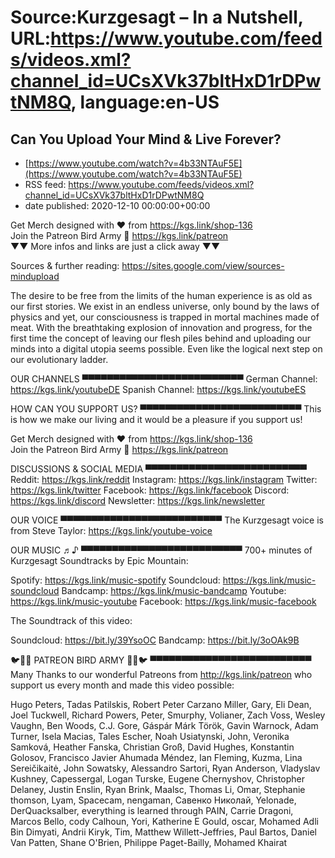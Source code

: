# Source:Kurzgesagt – In a Nutshell, URL:https://www.youtube.com/feeds/videos.xml?channel_id=UCsXVk37bltHxD1rDPwtNM8Q, language:en-US

## Can You Upload Your Mind & Live Forever?
 - [https://www.youtube.com/watch?v=4b33NTAuF5E](https://www.youtube.com/watch?v=4b33NTAuF5E)
 - RSS feed: https://www.youtube.com/feeds/videos.xml?channel_id=UCsXVk37bltHxD1rDPwtNM8Q
 - date published: 2020-12-10 00:00:00+00:00

Get Merch designed with ❤ from https://kgs.link/shop-136  
Join the Patreon Bird Army 🐧 https://kgs.link/patreon  
▼▼ More infos and links are just a click away ▼▼

Sources & further reading: 
https://sites.google.com/view/sources-mindupload
 
The desire to be free from the limits of the human experience is as old as our first stories. We exist in an endless universe, only bound by the laws of physics and yet, our consciousness is trapped in mortal machines made of meat. With the breathtaking explosion of innovation and progress, for the first time the concept of leaving our flesh piles behind and uploading our minds into a digital utopia seems possible. Even like the logical next step on our evolutionary ladder. 

OUR CHANNELS
▀▀▀▀▀▀▀▀▀▀▀▀▀▀▀▀▀▀▀▀▀▀▀▀▀▀
German Channel: https://kgs.link/youtubeDE
Spanish Channel: https://kgs.link/youtubeES


HOW CAN YOU SUPPORT US?
▀▀▀▀▀▀▀▀▀▀▀▀▀▀▀▀▀▀▀▀▀▀▀▀▀▀
This is how we make our living and it would be a pleasure if you support us!

Get Merch designed with ❤ from https://kgs.link/shop-136  
Join the Patreon Bird Army 🐧 https://kgs.link/patreon  


DISCUSSIONS & SOCIAL MEDIA
▀▀▀▀▀▀▀▀▀▀▀▀▀▀▀▀▀▀▀▀▀▀▀▀▀▀
Reddit:            https://kgs.link/reddit
Instagram:     https://kgs.link/instagram
Twitter:           https://kgs.link/twitter
Facebook:      https://kgs.link/facebook
Discord:          https://kgs.link/discord
Newsletter:    https://kgs.link/newsletter


OUR VOICE
▀▀▀▀▀▀▀▀▀▀▀▀▀▀▀▀▀▀▀▀▀▀▀▀▀▀
The Kurzgesagt voice is from 
Steve Taylor:  https://kgs.link/youtube-voice


OUR MUSIC ♬♪
▀▀▀▀▀▀▀▀▀▀▀▀▀▀▀▀▀▀▀▀▀▀▀▀▀▀
700+ minutes of Kurzgesagt Soundtracks by Epic Mountain:

Spotify:            https://kgs.link/music-spotify
Soundcloud:   https://kgs.link/music-soundcloud
Bandcamp:     https://kgs.link/music-bandcamp
Youtube:          https://kgs.link/music-youtube
Facebook:       https://kgs.link/music-facebook

The Soundtrack of this video:

Soundcloud:   https://bit.ly/39YsoOC
Bandcamp:     https://bit.ly/3oOAk9B 

🐦🐧🐤 PATREON BIRD ARMY 🐤🐧🐦
▀▀▀▀▀▀▀▀▀▀▀▀▀▀▀▀▀▀▀▀▀▀▀▀▀▀
Many Thanks to our wonderful Patreons from http://kgs.link/patreon who support us every month and made this video possible:

Hugo Peters, Tadas Patilskis, Robert Peter Carzano Miller, Gary, Eli Dean, Joel Tuckwell, Richard Powers, Peter, Smurphy, Volianer, Zach Voss, Wesley Vaughn, Ben Woods, C.J. Gore, Gáspár Márk Török, Gavin Warnock, Adam Turner, Isela Macias, Tales Escher, Noah Usiatynski, John, Veronika Samková, Heather Fanska, Christian Groß, David Hughes, Konstantin Golosov, Francisco Javier Ahumada Méndez, Ian Fleming, Kuzma, Lina Sereičikaitė, John Sowatsky, Alessandro Sartori, Ryan Anderson, Vladyslav Kushney, Capessergal, Logan Turske, Eugene Chernyshov, Christopher Delaney, Justin Enslin, Ryan Brink, Maalsc, Thomas Li, Omar, Stephanie thomson, Lyam, Spacecam, nengaman, Савенко Николай, Yelonade, DerQuacksalber, everything is learned through PAIN, Carrie Dragoni, Marcos Bello, cody Calhoun, Yori, Katherine E Gould, oscar, Mohamed Adli Bin Dimyati, Andrii Kiryk, Tim, Matthew Willett-Jeffries, Paul Bartos, Daniel Van Patten, Shane O'Brien, Philippe Paget-Bailly, Mohamed Khairat

